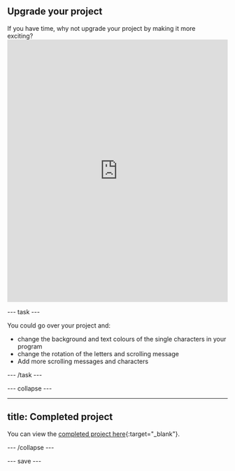 ## Upgrade your project

<div style="display: flex; flex-wrap: wrap">
<div style="flex-basis: 200px; flex-grow: 1; margin-right: 15px;">
If you have time, why not upgrade your project by making it more exciting?
</div>
</div>
<div><iframe src="https://trinket.io/embed/python/43a4156e2d?outputOnly=true&runOption=run&start=result" width="100%" height="600" frameborder="0" marginwidth="0" marginheight="0" allowfullscreen></iframe>
</div>

--- task ---

You could go over your project and:
+ change the background and text colours of the single characters in your program
+ change the rotation of the letters and scrolling message
+ Add more scrolling messages and characters

--- /task ---


--- collapse ---

---
title: Completed project
---

You can view the [completed project here](https://trinket.io/python/43a4156e2d?toggleCode=true){:target="_blank"}.

--- /collapse ---

--- save ---